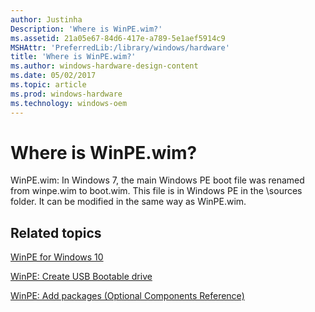 ```yaml
---
author: Justinha
Description: 'Where is WinPE.wim?'
ms.assetid: 21a05e67-84d6-417e-a789-5e1aef5914c9
MSHAttr: 'PreferredLib:/library/windows/hardware'
title: 'Where is WinPE.wim?'
ms.author: windows-hardware-design-content
ms.date: 05/02/2017
ms.topic: article
ms.prod: windows-hardware
ms.technology: windows-oem
---
```


# Where is WinPE.wim?


WinPE.wim: In Windows 7, the main Windows PE boot file was renamed from winpe.wim to boot.wim. This file is in Windows PE in the \\sources folder. It can be modified in the same way as WinPE.wim.

## <span id="related_topics"></span>Related topics


[WinPE for Windows 10](winpe-intro.md)

[WinPE: Create USB Bootable drive](winpe-create-usb-bootable-drive.md)

[WinPE: Add packages (Optional Components Reference)](winpe-add-packages--optional-components-reference.md)

 

 






